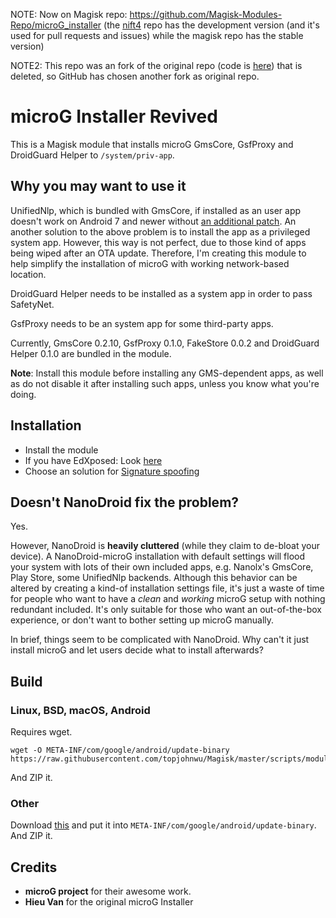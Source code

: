 NOTE: Now on Magisk repo: https://github.com/Magisk-Modules-Repo/microG_installer (the [nift4](https://github.com/nift4/microg_installer_revived) repo has the development version (and it's used for pull requests and issues) while the magisk repo has the stable version)

NOTE2: This repo was an fork of the original repo (code is [here](https://github.com/nift4/microg_installer/tree/23de13101d8dd5807f713d0cace4a565478c6cfd?files=1)) that is deleted, so GitHub has chosen another fork as original repo. 

# microG Installer Revived

This is a Magisk module that installs microG GmsCore, GsfProxy and DroidGuard Helper to `/system/priv-app`.

## Why you may want to use it

UnifiedNlp, which is bundled with GmsCore, if installed as an user app doesn't work on Android 7 and newer without [an additional patch](https://github.com/microg/android_packages_apps_UnifiedNlp/blob/master/patches/android_frameworks_base-N.patch). An another solution to the above problem is to install the app as a privileged system app. However, this way is not perfect, due to those kind of apps being wiped after an OTA update. Therefore, I'm creating this module to help simplify the installation of microG with working network-based location.

DroidGuard Helper needs to be installed as a system app in order to pass SafetyNet.

GsfProxy needs to be an system app for some third-party apps.

Currently, GmsCore 0.2.10, GsfProxy 0.1.0, FakeStore 0.0.2 and DroidGuard Helper 0.1.0 are bundled in the module.

**Note**: Install this module before installing any GMS-dependent apps, as well as do not disable it after installing such apps, unless you know what you're doing.

## Installation
- Install the module
- If you have EdXposed: Look [here](https://github.com/nift4/microg_installer_revived/issues/4)
- Choose an solution for [Signature spoofing](https://github.com/microg/android_packages_apps_GmsCore/wiki/Signature-Spoofing)

## Doesn't NanoDroid fix the problem?

Yes.

However, NanoDroid is **heavily cluttered** (while they claim to de-bloat your device). A NanoDroid-microG installation with default settings will flood your system with lots of their own included apps, e.g. Nanolx's GmsCore, Play Store, some UnifiedNlp backends. Although this behavior can be altered by creating a kind-of installation settings file, it's just a waste of time for people who want to have a _clean_ and _working_ microG setup with nothing redundant included. It's only suitable for those who want an out-of-the-box experience, or don't want to bother setting up microG manually.

In brief, things seem to be complicated with NanoDroid. Why can't it just install microG and let users decide what to install afterwards?

## Build

### Linux, BSD, macOS, Android
Requires wget.

    wget -O META-INF/com/google/android/update-binary https://raw.githubusercontent.com/topjohnwu/Magisk/master/scripts/module_installer.sh

And ZIP it.
### Other
Download [this](https://raw.githubusercontent.com/topjohnwu/Magisk/master/scripts/module_installer.sh) and put it into `META-INF/com/google/android/update-binary`. And ZIP it.
## Credits

- **microG project** for their awesome work.
- **Hieu Van** for the original microG Installer
